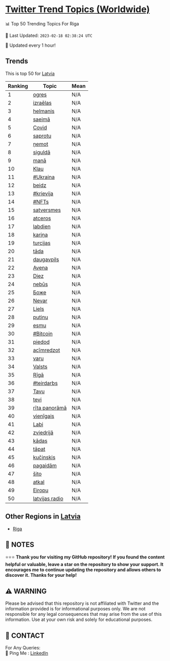 [Twitter Trend Topics (Worldwide)](https://github.com/ErcinDedeoglu/Twitter-Trend-Topics)
==========


📊 Top 50 Trending Topics For Riga

📆 Last Updated: `2023-02-18 02:38:24 UTC`

🔧 Updated every 1 hour!


## Trends

This is top 50 for [Latvia](</Latvia>)

| Ranking | Topic | Mean |
| ------- | ------------ | ------------ |
| 1 | [ogres](http://twitter.com/search?q=ogres) | N/A |
| 2 | [izraēlas](http://twitter.com/search?q=izra%c4%93las) | N/A |
| 3 | [helmanis](http://twitter.com/search?q=helmanis) | N/A |
| 4 | [saeimā](http://twitter.com/search?q=saeim%c4%81) | N/A |
| 5 | [Covid](http://twitter.com/search?q=Covid) | N/A |
| 6 | [saprotu](http://twitter.com/search?q=saprotu) | N/A |
| 7 | [ņemot](http://twitter.com/search?q=%c5%86emot) | N/A |
| 8 | [siguldā](http://twitter.com/search?q=siguld%c4%81) | N/A |
| 9 | [manā](http://twitter.com/search?q=man%c4%81) | N/A |
| 10 | [Klau](http://twitter.com/search?q=Klau) | N/A |
| 11 | [#Ukraina](http://twitter.com/search?q=%23Ukraina) | N/A |
| 12 | [beidz](http://twitter.com/search?q=beidz) | N/A |
| 13 | [#krievija](http://twitter.com/search?q=%23krievija) | N/A |
| 14 | [#NFTs](http://twitter.com/search?q=%23NFTs) | N/A |
| 15 | [satversmes](http://twitter.com/search?q=satversmes) | N/A |
| 16 | [atceros](http://twitter.com/search?q=atceros) | N/A |
| 17 | [labdien](http://twitter.com/search?q=labdien) | N/A |
| 18 | [kariņa](http://twitter.com/search?q=kari%c5%86a) | N/A |
| 19 | [turcijas](http://twitter.com/search?q=turcijas) | N/A |
| 20 | [tāda](http://twitter.com/search?q=t%c4%81da) | N/A |
| 21 | [daugavpils](http://twitter.com/search?q=daugavpils) | N/A |
| 22 | [Avena](http://twitter.com/search?q=Avena) | N/A |
| 23 | [Diez](http://twitter.com/search?q=Diez) | N/A |
| 24 | [nebūs](http://twitter.com/search?q=neb%c5%abs) | N/A |
| 25 | [Боже](http://twitter.com/search?q=%d0%91%d0%be%d0%b6%d0%b5) | N/A |
| 26 | [Nevar](http://twitter.com/search?q=Nevar) | N/A |
| 27 | [Liels](http://twitter.com/search?q=Liels) | N/A |
| 28 | [putinu](http://twitter.com/search?q=putinu) | N/A |
| 29 | [esmu](http://twitter.com/search?q=esmu) | N/A |
| 30 | [#Bitcoin](http://twitter.com/search?q=%23Bitcoin) | N/A |
| 31 | [piedod](http://twitter.com/search?q=piedod) | N/A |
| 32 | [acīmredzot](http://twitter.com/search?q=ac%c4%abmredzot) | N/A |
| 33 | [varu](http://twitter.com/search?q=varu) | N/A |
| 34 | [Valsts](http://twitter.com/search?q=Valsts) | N/A |
| 35 | [Rīgā](http://twitter.com/search?q=R%c4%abg%c4%81) | N/A |
| 36 | [#teirdarbs](http://twitter.com/search?q=%23teirdarbs) | N/A |
| 37 | [Tavu](http://twitter.com/search?q=Tavu) | N/A |
| 38 | [tevi](http://twitter.com/search?q=tevi) | N/A |
| 39 | [rīta panorāmā](http://twitter.com/search?q=r%c4%abta+panor%c4%81m%c4%81) | N/A |
| 40 | [vienīgais](http://twitter.com/search?q=vien%c4%abgais) | N/A |
| 41 | [Labi](http://twitter.com/search?q=Labi) | N/A |
| 42 | [zviedrijā](http://twitter.com/search?q=zviedrij%c4%81) | N/A |
| 43 | [kādas](http://twitter.com/search?q=k%c4%81das) | N/A |
| 44 | [tāpat](http://twitter.com/search?q=t%c4%81pat) | N/A |
| 45 | [kučinskis](http://twitter.com/search?q=ku%c4%8dinskis) | N/A |
| 46 | [pagaidām](http://twitter.com/search?q=pagaid%c4%81m) | N/A |
| 47 | [šito](http://twitter.com/search?q=%c5%a1ito) | N/A |
| 48 | [atkal](http://twitter.com/search?q=atkal) | N/A |
| 49 | [Eiropu](http://twitter.com/search?q=Eiropu) | N/A |
| 50 | [latvijas radio](http://twitter.com/search?q=latvijas+radio) | N/A |



## Other Regions in [Latvia](</Latvia>)

* [Riga](</Latvia/Riga.md>)



## 📝 NOTES

⭐⭐⭐ **Thank you for visiting my GitHub repository! If you found the content helpful or valuable, leave a star on the repository to show your support. It encourages me to continue updating the repository and allows others to discover it. Thanks for your help!**


## ⚠️ WARNING

Please be advised that this repository is not affiliated with Twitter and the information provided is for informational purposes only. We are not responsible for any legal consequences that may arise from the use of this information. Use at your own risk and solely for educational purposes.


## 📨 CONTACT

 For Any Queries:  
            🏓 Ping Me : [LinkedIn](https://www.linkedin.com/in/ercindedeoglu/)
